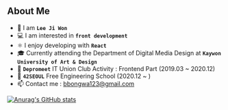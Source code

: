 ## About Me

- 👩 I am **`Lee Ji Won`**
- 💻 I am interested in **`front development`**
- ⚛️ I enjoy developing with **`React`**
- 🎓 Currently attending the Department of Digital Media Design at **`Kaywon University of Art & Design`** 
- 🌱 **`Depromeet`** IT Union Club Activity : Frontend Part (2019.03 ~ 2020.12) 
- 🌱 **`42SEOUL`** Free Engineering School (2020.12 ~ )
- 📫 Contact me : bbongwa123@gmail.com

[![Anurag's GitHub stats](https://github-readme-stats.vercel.app/api?username=leejiwonn&theme=dark)](https://github.com/anuraghazra/github-readme-stats)
